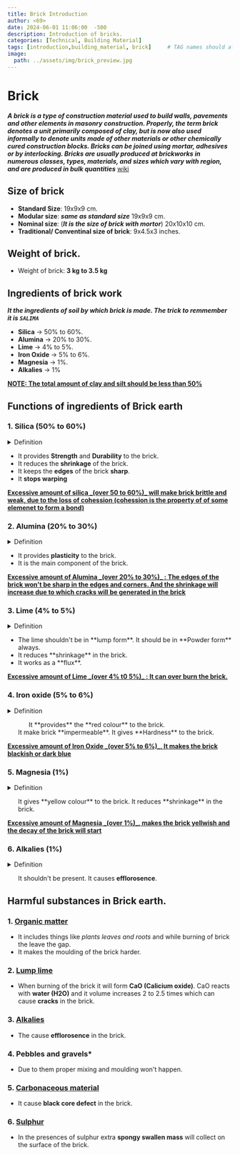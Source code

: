 ```yaml
---
title: Brick Introduction 
author: <69>
date: 2024-06-01 11:06:00  -500
description: Introduction of bricks. 
categories: [Technical, Building Material]
tags: [introduction,building_material, brick]     # TAG names should always be lowercase
image:
  path: ../assets/img/brick_preview.jpg
---
```


# Brick

***A brick is a type of construction material used to build walls, pavements and other elements in masonry construction. Properly, the term brick denotes a unit primarily composed of clay, but is now also used informally to denote units made of other materials or other chemically cured construction blocks. Bricks can be joined using mortar, adhesives or by interlocking. Bricks are usually produced at brickworks in numerous classes, types, materials, and sizes which vary with region, and are produced in bulk quantities*** [wiki](https://www.wikiwand.com/en/Brick)


## Size of brick 
* **Standard Size**: 19x9x9 cm.
* **Modular size**: ***same as standard size*** 19x9x9 cm.
* **Nominal size**: (***It is the size of brick with mortor***) 20x10x10 cm.
* **Traditional/ Conventinal size of brick**: 9x4.5x3 inches.

## Weight of brick. 
* Weight of brick: **3 kg to 3.5 kg**

## Ingredients of brick work 
***It the ingredients of soil by which brick is made. The trick to remmember it is `SALIMA`***
* **Silica** -> 50% to 60%.
* **Alumina** -> 20% to 30%.
* **Lime** -> 4% to 5%.
* **Iron Oxide** -> 5% to 6%.
* **Magnesia** -> 1%.
* **Alkalies** -> 1%

<u><b>NOTE: The total amount of clay and silt should be less than 50%</b></u>

## Functions of ingredients of Brick earth 

### 1. Silica (50% to 60%)
    
<details>
<summary>Definition</summary>
<b><i>
Silicon dioxide, also known as silica, is an oxide of silicon with the chemical formula SiO2, commonly found in nature as quartz. In many parts of the world, silica is the major constituent of sand. Silica is abundant as it comprises several minerals and synthetic products. All forms are white or colorless, although impure samples can be colored. <a href="https://www.wikiwand.com/en/Silicon_dioxide">wiki</a>
</i></b>
</details>
<ul>
    <li>It provides <b>Strength</b> and <b>Durability</b> to the brick.</li>
    <li> It reduces the <b>shrinkage</b> of the brick. </li>
    <li>
      It keeps the <b>edges</b> of the brick <b>sharp</b>.
    </li>
    <li>
      It <b>stops warping</b>
    </li>
</ul>
<b>
  <u>
    Excessive amount of silica _(over 50 to 60%)_ will make brick brittle and weak, due to the loss of cohession (cohession is the property of of some elemenet to form a bond)
  </u>
</b>

### 2. Alumina (20% to 30%) 
<details>
<summary>Definition</summary>
<b><i>
Aluminium oxide (or aluminium(III) oxide) is a chemical compound of aluminium and oxygen with the chemical formula Al2O3. It is the most commonly occurring of several aluminium oxides, and specifically identified as aluminium oxide. It is commonly called alumina and may also be called aloxide, aloxite, or alundum in various forms and applications. It occurs naturally in its crystalline polymorphic phase α-Al2O3 as the mineral corundum, varieties of which form the precious gemstones ruby and sapphire. Al2O3 is used to produce aluminium metal, as an abrasive owing to its hardness, and as a refractory material owing to its high melting point. <a href="https://www.wikiwand.com/en/Aluminium_oxide">wiki</a>
</i></b>
</details>
<ul>
    <li>
      It provides <b>plasticity</b> to the brick.
    </li>
    <li>
      It is the main component of the brick. 
    </li>
</ul>
<b>
<u>
Excessive amount of Alumina _(over 20% to 30%)_ : The edges of the brick won't be sharp in the edges and corners. And the shrinkage will increase due to which cracks will be generated in the brick
</u>
</b>

### 3. Lime (4% to 5%)

<details>
<summary>Definition</summary>
<b><i>
Lime is an inorganic material composed primarily of calcium oxides and hydroxides. It is also the name for calcium oxide which occurs as a product of coal-seam fires and in altered limestone xenoliths in volcanic ejecta. The International Mineralogical Association recognizes lime as a mineral with the chemical formula of CaO. The word lime originates with its earliest use as building mortar and has the sense of sticking or adhering.<a href="https://www.wikiwand.com/en/Lime_(material)">wiki</a>
</i></b>
</details>
  <ul>
    <li>
      The lime shouldn't be in **lump form**. It should be in **Powder form** always.
    </li>
    <li>
      It reduces **shrinkage** in the brick.
    </li>
    <li>
     It works as a **flux**.
    </li>
  </ul>
  <b>
    <u>
    Excessive amount of Lime _(over 4% t0 5%)_ : It can over burn the brick.
    </u>
  </b>

### 4. Iron oxide (5% to 6%)

<details>
<summary>Definition</summary>
<b><i>
Iron oxides are chemical compounds composed of iron and oxygen. Several iron oxides are recognized. Often they are non-stoichiometric. Oxyhydroxides are a related class of compounds, perhaps the best known of which is rust.Electrochemically oxidized iron (rust)

Iron oxides and oxyhydroxides are widespread in nature and play an important role in many geological and biological processes. They are used as iron ores, pigments, catalysts, and in thermite, and occur in hemoglobin. Iron oxides are inexpensive and durable pigments in paints, coatings and colored concretes. Colors commonly available are in the "earthy" end of the yellow/orange/red/brown/black range. When used as a food coloring,<a href="https://www.wikiwand.com/en/Iron_oxide">wiki</a>
</i></b>
</details>
  <ul>
    <ul>
       It **provides** the **red colour** to the brick.
    </ul>
    <ii>
       It make brick **impermeable**.
    </ii>
    <ii>
      It gives **Hardness** to the brick.
    </ii>
  </ul>
    <b>
      <u>
      Excessive amount of Iron Oxide _(over 5% to 6%)_, It makes the brick blackish or dark blue
      </u>
    </b>

### 5. Magnesia (1%)

<details>
<summary>Definition</summary>
<b><i>
Magnesium oxide (MgO), or magnesia, is a white hygroscopic solid mineral that occurs naturally as periclase and is a source of magnesium (see also oxide). It has an empirical formula of MgO and consists of a lattice of Mg2+ ions and O2− ions held together by ionic bonding. Magnesium hydroxide forms in the presence of water (MgO + H2O → Mg(OH)2), but it can be reversed by heating it to remove moisture.<a href="https://www.wikiwand.com/en/Magnesium_oxide">wiki</a>
</i></b>
</details>
  <ul>
    <ii>
       It gives **yellow colour** to the brick.
    </ii>
    <ii>
       It reduces **shrinkage** in the brick.
    </ii>
  </ul>
  <b>
    <u>
      Excessive amount of Magnesia _(over 1%)_, makes the brick yellwish and the decay of the brick will start
    </u>
  </b>

### 6. Alkalies (1%)
<details>
<summary>Definition</summary>
<b><i>
In chemistry, an alkali (/ˈælkəlaɪ/; from Arabic: القلوي, romanized: al-qaly, lit. 'ashes of the saltwort') is a basic, ionic salt of an alkali metal or an alkaline earth metal. An alkali can also be defined as a base that dissolves in water. A solution of a soluble base has a pH greater than 7.0. The adjective alkaline, and less often, alkalescent, is commonly used in English as a synonym for basic, especially for bases soluble in water. This broad use of the term is likely to have come about because alkalis were the first bases known to obey the Arrhenius definition of a base, and they are still among the most common bases.<a href="https://www.wikiwand.com/en/Alkali">wiki</a>
</i></b>
</details>
     <ul>
       <ii>
         It shouldn't be present. It causes <b>efflorosence</b>.
       </ii>
     </ul>


## Harmful substances in Brick earth. 
### 1. [Organic matter](https://www.wikiwand.com/en/Organic_matter)
  * It includes things like _plants leaves and roots_ and while burning of brick the leave the gap.
  * It makes the moulding of the brick harder. 

### 2. [Lump lime](https://search.brave.com/search?q=lump+lime&source=desktop&summary=1&summary_og=046128ca81c523ada233ce)
 * When burning of the brick it will form **CaO (Calicium oxide)**. CaO reacts with **water (H2O)** and it volume increases 2 to 2.5 times which can cause **cracks** in the brick. 

### 3. [Alkalies](https://www.wikiwand.com/en/Alkali)
 * The cause **efflorosence** in the brick.

### 4. Pebbles and gravels*
 * Due to them proper mixing and moulding won't happen.

### 5. [Carbonaceous material](https://search.brave.com/search?q=carboneceous+material&source=web&summary=1&summary_og=696c047b5a5ba2ad2a2a95)
  * It cause **black core defect** in the brick.

### 6. [Sulphur](https://www.wikiwand.com/en/Sulfur)
  * In the presences of sulphur extra **spongy swallen mass** will collect on the surface of the brick. 


